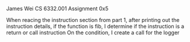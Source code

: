 James Wei
CS 6332.001
Assignment 0x5

When reacing the instruction section from part 1, after printing out the instruction details,
if the function is fib, I determine if the instruction is a return or call instruction
On the condition, I create a call for the logger